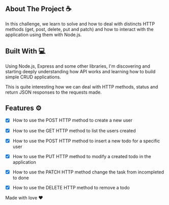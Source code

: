## **About The Project** ☕

In this challenge, we learn to solve and how to deal with distincts HTTP methods (get, post, delete, put and patch) and how to interact with the application using them with Node.js. 

## **Built With** 💻

Using Node.js, Express and some other libraries, I'm discovering and starting deeply understanding how API works and learning how to build simple CRUD applications. 

This is quite interesting how we can deal with HTTP methods, status and return JSON responses to the requests made. 

## **Features** ⚙️

- [x] How to use the POST HTTP method to create a new user

- [x] How to use the GET HTTP method to list the users created

- [x] How to use the POST HTTP method to insert a new todo for a specific user

- [x] How to use the PUT HTTP method to modify a created todo in the application

- [x] How to use the PATCH HTTP method change the task from incompleted to done

- [x] How to use the DELETE HTTP method to remove a todo


Made with love ❤️
